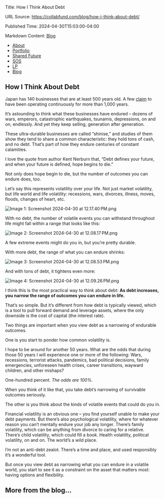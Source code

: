 Title: How I Think About Debt

URL Source: https://collabfund.com/blog/how-i-think-about-debt/

Published Time: 2024-04-30T15:03:00-04:00

Markdown Content:
[Blog](https://collabfund.com/blog)

*   [About](https://collabfund.com/about/)
*   [Portfolio](https://collabfund.com/portfolio)
*   [Shared Future](https://collabfund.com/shared-future/)
*   [SOS](https://collabfund.com/sos/)
*   [LP](https://collabfund.com/investorportal/)
*   [Blog](https://collabfund.com/blog/)

How I Think About Debt
----------------------

Japan has 140 businesses that are at least 500 years old. A few [claim](https://www.nytimes.com/2020/12/02/business/japan-old-companies.html) to have been operating continuously for more than 1,000 years.

It’s astounding to think what these businesses have endured – dozens of wars, emperors, catastrophic earthquakes, tsunamis, depressions, on and on, endlessly. And yet they keep selling, generation after generation.

These ultra-durable businesses are called “shinise,” and studies of them show they tend to share a common characteristic: they hold tons of cash, and no debt. That’s part of how they endure centuries of constant calamities.

I love the quote from author Kent Nerburn that, “Debt defines your future, and when your future is defined, hope begins to die.”

Not only does hope begin to die, but the number of outcomes you can endure does, too.

Let’s say this represents volatility over your life. Not just market volatility, but life world and life volatility: recessions, wars, divorces, illness, moves, floods, changes of heart, etc.

![Image 1: Screenshot 2024-04-30 at 12.17.40 PM.png](https://collabfund.com/uploads/Screenshot%202024-04-30%20at%2012.17.40%E2%80%AFPM.png)

With no debt, the number of volatile events you can withstand throughout life might fall within a range that looks like this:

![Image 2: Screenshot 2024-04-30 at 12.08.17 PM.png](https://collabfund.com/uploads/Screenshot%202024-04-30%20at%2012.08.17%E2%80%AFPM.png)

A few extreme events might do you in, but you’re pretty durable.

With more debt, the range of what you can endure shrinks:

![Image 3: Screenshot 2024-04-30 at 12.08.53 PM.png](https://collabfund.com/uploads/Screenshot%202024-04-30%20at%2012.08.53%E2%80%AFPM.png)

And with tons of debt, it tightens even more:

![Image 4: Screenshot 2024-04-30 at 12.09.26 PM.png](https://collabfund.com/uploads/Screenshot%202024-04-30%20at%2012.09.26%E2%80%AFPM.png)

I think this is the most practical way to think about debt: **As debt increases, you narrow the range of outcomes you can endure in life.**

That’s so simple. But it’s different from how debt is typically viewed, which is a tool to pull forward demand and leverage assets, where the only downside is the cost of capital (the interest rate).

Two things are important when you view debt as a narrowing of endurable outcomes.

One is you start to ponder how common volatility is.

I hope to be around for another 50 years. What are the odds that during those 50 years I will experience one or more of the following: Wars, recessions, terrorist attacks, pandemics, bad political decisions, family emergencies, unforeseen health crises, career transitions, wayward children, and other mishaps?

One-hundred percent. _The odds are 100%_.

When you think of it like that, you take debt’s narrowing of survivable outcomes seriously.

The other is you think about the kinds of volatile events that could do you in.

Financial volatility is an obvious one – you find yourself unable to make your debt payments. But there’s also psychological volatility, where for whatever reason you can’t mentally endure your job any longer. There’s family volatility, which can be anything from divorce to caring for a relative. There’s child volatility, which could fill a book. Health volatility, political volatility, on and on. The world’s a wild place.

I’m not an anti-debt zealot. There’s a time and place, and used responsibly it’s a wonderful tool.

But once you view debt as narrowing what you can endure in a volatile world, you start to see it as a constraint on the asset that matters most: having options and flexibility.

More from the blog…
-------------------
